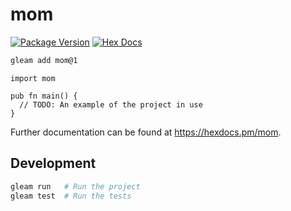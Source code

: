 # mom

[![Package Version](https://img.shields.io/hexpm/v/mom)](https://hex.pm/packages/mom)
[![Hex Docs](https://img.shields.io/badge/hex-docs-ffaff3)](https://hexdocs.pm/mom/)

```sh
gleam add mom@1
```
```gleam
import mom

pub fn main() {
  // TODO: An example of the project in use
}
```

Further documentation can be found at <https://hexdocs.pm/mom>.

## Development

```sh
gleam run   # Run the project
gleam test  # Run the tests
```
